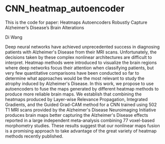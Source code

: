 # CNN_heatmap_autoencoder

This is the code for paper:
Heatmaps Autoencoders Robustly Capture Alzheimer’s Disease’s Brain Alterations

Di Wang

Deep neural networks have achieved unprecedented success in diagnosing patients with Alzheimer's Disease from their MRI scans. Unfortunately, the decisions taken by these complex nonlinear architectures are difficult to interpret. Heatmap methods were introduced to visualize the brain regions where deep networks focus their attention when classifying patients, but very few quantitative comparisons have been conducted so far to determine what approaches would be the most relevant to study the atrophy induced by Alzheimer's Disease.  In this work, we propose to use autoencoders to fuse the maps generated by different heatmap methods to produce more reliable brain maps. We establish that combining the heatmaps produced by Layer-wise Relevance Propagation, Integrated Gradients, and the Guided Grad-CAM method for a CNN trained using 502 T1 MRI scans provided by the Alzheimer's Disease Neuroimaging Initiative produces brain maps better capturing the Alzheimer's Disease effects reported in a large independent meta-analysis combining 77 voxel-based morphometry studies. These results suggest that our nonlinear maps fusion is a promising approach to take advantage of the great variety of heatmap methods recently published.
